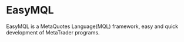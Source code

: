 # EasyMQL
EasyMQL is a MetaQuotes Language(MQL) framework, easy and quick development of MetaTrader programs. 
